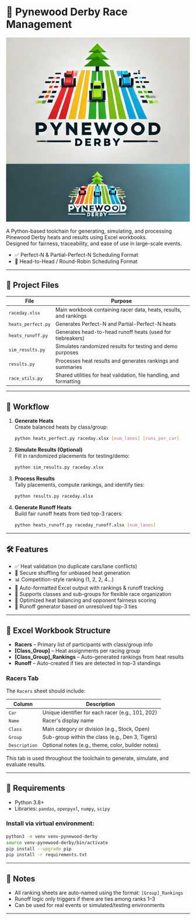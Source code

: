 # 🌟 Pynewood Derby Race Management

![Pynewood Derby](pynewood.png)

A Python-based toolchain for generating, simulating, and processing Pinewood Derby heats and results using Excel workbooks.  
Designed for fairness, traceability, and ease of use in large-scale events.

- ✅ Perfect-N & Partial-Perfect-N Scheduling Format  
- 🤝 Head-to-Head / Round-Robin Scheduling Format

---

## 📁 Project Files

| File               | Purpose                                                                 |
|--------------------|-------------------------------------------------------------------------|
| `raceday.xlsx`     | Main workbook containing racer data, heats, results, and rankings       |
| `heats_perfect.py` | Generates Perfect-N and Partial-Perfect-N heats                         |
| `heats_runoff.py`  | Generates head-to-head runoff heats (used for tiebreakers)              |
| `sim_results.py`   | Simulates randomized results for testing and demo purposes              |
| `results.py`       | Processes heat results and generates rankings and summaries             |
| `race_utils.py`    | Shared utilities for heat validation, file handling, and formatting     |

---

## 🔄 Workflow

1. **Generate Heats**  
   Create balanced heats by class/group:
   ```bash
   python heats_perfect.py raceday.xlsx [num_lanes] [runs_per_car]
   ```

2. **Simulate Results (Optional)**  
   Fill in randomized placements for testing/demo:
   ```bash
   python sim_results.py raceday.xlsx
   ```

3. **Process Results**  
   Tally placements, compute rankings, and identify ties:
   ```bash
   python results.py raceday.xlsx
   ```

4. **Generate Runoff Heats**  
   Build fair runoff heats from tied top-3 racers:
   ```bash
   python heats_runoff.py raceday_runoff.xlsx [num_lanes]
   ```

---

## 🛠️ Features

- ✅ Heat validation (no duplicate cars/lane conflicts)
- 🎲 Secure shuffling for unbiased heat generation
- 📊 Competition-style ranking (1, 2, 2, 4…)
- 🔄 Auto-formatted Excel output with rankings & runoff tracking
- 🧐 Supports classes and sub-groups for flexible race organization
- 🧮 Optimized heat balancing and opponent fairness scoring
- 📅 Runoff generator based on unresolved top-3 ties

---

## 📂 Excel Workbook Structure

- **Racers** – Primary list of participants with class/group info
- **[Class_Group]** – Heat assignments per racing group
- **[Class_Group]_Rankings** – Auto-generated rankings from heat results
- **Runoff** – Auto-created if ties are detected in top-3 standings

### Racers Tab

The `Racers` sheet should include:

| Column      | Description                                              |
|-------------|----------------------------------------------------------|
| `Car`       | Unique identifier for each racer (e.g., 101, 202)        |
| `Name`      | Racer's display name                                     |
| `Class`     | Main category or division (e.g., Stock, Open)            |
| `Group`     | Sub-group within the class (e.g., Den 3, Tigers)         |
| `Description` | Optional notes (e.g., theme, color, builder notes)    |

This tab is used throughout the toolchain to generate, simulate, and evaluate results.

---

## 📌 Requirements

- Python 3.8+
- Libraries: `pandas`, `openpyxl`, `numpy`, `scipy`

### Install via virtual environment:
```bash
python3 -m venv venv-pynewood-derby
source venv-pynewood-derby/bin/activate
pip install --upgrade pip
pip install -r requirements.txt
```

---

## 📣 Notes

- All ranking sheets are auto-named using the format: `[Group]_Rankings`
- Runoff logic only triggers if there are ties among ranks 1–3
- Can be used for real events or simulated/testing environments

---

